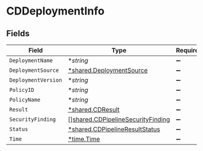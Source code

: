 # CDDeploymentInfo


## Fields

| Field                                                                                         | Type                                                                                          | Required                                                                                      | Description                                                                                   |
| --------------------------------------------------------------------------------------------- | --------------------------------------------------------------------------------------------- | --------------------------------------------------------------------------------------------- | --------------------------------------------------------------------------------------------- |
| `DeploymentName`                                                                              | **string*                                                                                     | :heavy_minus_sign:                                                                            | N/A                                                                                           |
| `DeploymentSource`                                                                            | [*shared.DeploymentSource](../../../pkg/models/shared/deploymentsource.md)                    | :heavy_minus_sign:                                                                            | N/A                                                                                           |
| `DeploymentVersion`                                                                           | **string*                                                                                     | :heavy_minus_sign:                                                                            | N/A                                                                                           |
| `PolicyID`                                                                                    | **string*                                                                                     | :heavy_minus_sign:                                                                            | N/A                                                                                           |
| `PolicyName`                                                                                  | **string*                                                                                     | :heavy_minus_sign:                                                                            | N/A                                                                                           |
| `Result`                                                                                      | [*shared.CDResult](../../../pkg/models/shared/cdresult.md)                                    | :heavy_minus_sign:                                                                            | N/A                                                                                           |
| `SecurityFinding`                                                                             | [][shared.CDPipelineSecurityFinding](../../../pkg/models/shared/cdpipelinesecurityfinding.md) | :heavy_minus_sign:                                                                            | N/A                                                                                           |
| `Status`                                                                                      | [*shared.CDPipelineResultStatus](../../../pkg/models/shared/cdpipelineresultstatus.md)        | :heavy_minus_sign:                                                                            | N/A                                                                                           |
| `Time`                                                                                        | [*time.Time](https://pkg.go.dev/time#Time)                                                    | :heavy_minus_sign:                                                                            | N/A                                                                                           |